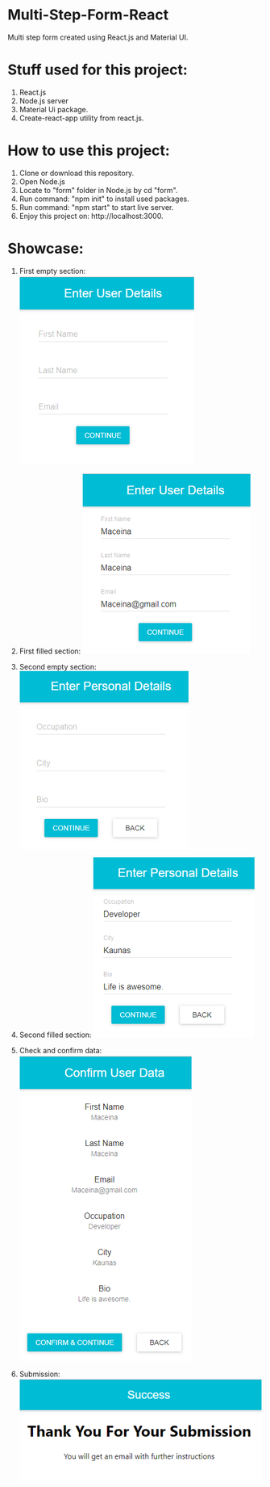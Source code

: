 # Multi-Step-Form-React
Multi step form created using React.js and Material UI.


# Stuff used for this project:
1. React.js
2. Node.js server
3. Material Ui package.
4. Create-react-app utility from react.js.

# How to use this project:
1. Clone or download this repository.
2. Open Node.js
3. Locate to "form" folder in Node.js by cd "form".
4. Run command: "npm init" to install used packages.
5. Run command: "npm start" to start live server.
6. Enjoy this project on: http://localhost:3000.

# Showcase:

1. First empty section:
![First Empty](https://github.com/Maceina/Multi-Step-Form-React/blob/master/form/images/pirmas%20tuscias.png?raw=true)

2. First filled section:
![First Filled](https://github.com/Maceina/Multi-Step-Form-React/blob/master/form/images/pirmas%20pilnas.png?raw=true)

3. Second empty section:
![Second Empty](https://github.com/Maceina/Multi-Step-Form-React/blob/master/form/images/antras%20tuscias.png?raw=true)

4. Second filled section:
![Second Filled](https://github.com/Maceina/Multi-Step-Form-React/blob/master/form/images/antras%20pilnas.png?raw=true)

5. Check and confirm data:
![Check and Confirm](https://github.com/Maceina/Multi-Step-Form-React/blob/master/form/images/confirm%20inputed%20data.png?raw=true)

6. Submission:
![Submission](https://github.com/Maceina/Multi-Step-Form-React/blob/master/form/images/submission.png?raw=true)
